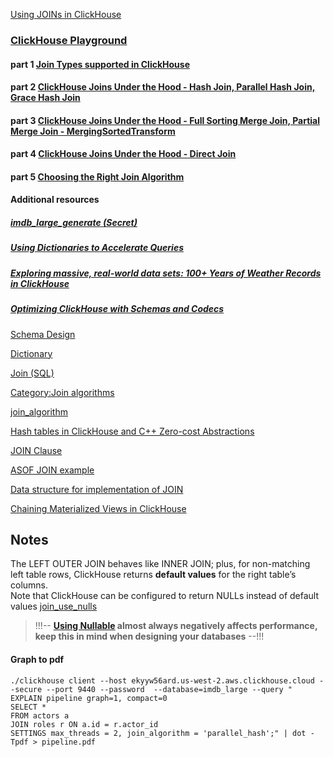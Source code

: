 [Using JOINs in ClickHouse](https://clickhouse.com/docs/en/guides/joining-tables)   

### [ClickHouse Playground](https://sql.clickhouse.com/)


#### part 1 [Join Types supported in ClickHouse](https://clickhouse.com/blog/clickhouse-fully-supports-joins-part1)
#### part 2 [ClickHouse Joins Under the Hood - Hash Join, Parallel Hash Join, Grace Hash Join](https://clickhouse.com/blog/clickhouse-fully-supports-joins-hash-joins-part2)
#### part 3 [ClickHouse Joins Under the Hood - Full Sorting Merge Join, Partial Merge Join - MergingSortedTransform](https://clickhouse.com/blog/clickhouse-fully-supports-joins-full-sort-partial-merge-part3)
#### part 4 [ClickHouse Joins Under the Hood - Direct Join](https://clickhouse.com/blog/clickhouse-fully-supports-joins-direct-join-part4)
#### part 5 [Choosing the Right Join Algorithm](https://clickhouse.com/blog/clickhouse-fully-supports-joins-how-to-choose-the-right-algorithm-part5)

#### Additional resources
##### [imdb_large_generate (Secret)](https://gist.github.com/tom-clickhouse/5d391b45a1c19948ed6d43c87cf7e788)
##### [Using Dictionaries to Accelerate Queries](https://clickhouse.com/blog/faster-queries-dictionaries-clickhouse#choosing-a-layout)
##### [Exploring massive, real-world data sets: 100+ Years of Weather Records in ClickHouse](https://clickhouse.com/blog/real-world-data-noaa-climate-data) 
##### [Optimizing ClickHouse with Schemas and Codecs](https://clickhouse.com/blog/optimize-clickhouse-codecs-compression-schema)

[Schema Design](https://clickhouse.com/docs/en/data-modeling/schema-design)

[Dictionary](https://clickhouse.com/docs/en/dictionary)

[Join (SQL)](https://en.wikipedia.org/wiki/Join_(SQL))

[Category:Join algorithms](https://en.wikipedia.org/wiki/Category:Join_algorithms)

[join_algorithm](https://clickhouse.com/docs/en/operations/settings/settings#join_algorithm)

[Hash tables in ClickHouse and C++ Zero-cost Abstractions](https://clickhouse.com/blog/hash-tables-in-clickhouse-and-zero-cost-abstractions)

[JOIN Clause](https://clickhouse.com/docs/en/sql-reference/statements/select/join#supported-types-of-join)

[ASOF JOIN example](https://gist.github.com/tom-clickhouse/58eae026d0893444d9d02012f4adab7d)

[Data structure for implementation of JOIN](https://github.com/ClickHouse/ClickHouse/blob/a129d07eb58caa153f4ddae4ef60c033f94e5965/src/Interpreters/HashJoin.h#L79)

[Chaining Materialized Views in ClickHouse](https://clickhouse.com/blog/chaining-materialized-views)

## Notes
The LEFT OUTER JOIN behaves like INNER JOIN; plus, for non-matching left table rows, ClickHouse returns **default values** for the right table’s columns.  
Note that ClickHouse can be configured to return NULLs instead of default values [join_use_nulls](https://clickhouse.com/docs/en/operations/settings/settings#join_use_nulls)   
> !!!-- **[Using Nullable](https://clickhouse.com/docs/en/sql-reference/data-types/nullable#storage-features) almost always negatively affects performance, keep this in mind when designing your databases** --!!!

#### Graph to pdf
```
./clickhouse client --host ekyyw56ard.us-west-2.aws.clickhouse.cloud --secure --port 9440 --password  --database=imdb_large --query "
EXPLAIN pipeline graph=1, compact=0
SELECT *
FROM actors a
JOIN roles r ON a.id = r.actor_id
SETTINGS max_threads = 2, join_algorithm = 'parallel_hash';" | dot -Tpdf > pipeline.pdf
```
